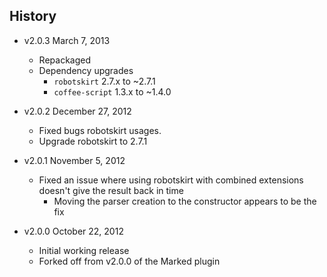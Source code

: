 ## History

- v2.0.3 March 7, 2013
	- Repackaged
	- Dependency upgrades
		-  `robotskirt` 2.7.x to ~2.7.1
		-  `coffee-script` 1.3.x to ~1.4.0

- v2.0.2 December 27, 2012
	- Fixed bugs robotskirt usages.
	- Upgrade robotskirt to 2.7.1

- v2.0.1 November 5, 2012
	- Fixed an issue where using robotskirt with combined extensions doesn't give the result back in time
		- Moving the parser creation to the constructor appears to be the fix

- v2.0.0 October 22, 2012
	- Initial working release
	- Forked off from v2.0.0 of the Marked plugin
